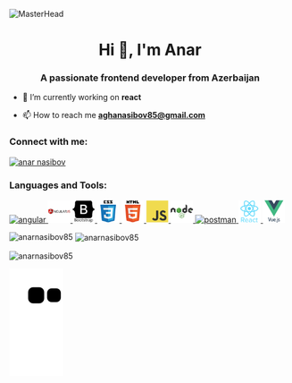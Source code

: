 

![MasterHead](https://e0.pxfuel.com/wallpapers/118/898/desktop-wallpaper-front-end-developer-typescript.jpg)

<h1 align="center">Hi 👋, I'm Anar</h1>
<h3 align="center">A passionate frontend developer from Azerbaijan</h3>

- 🔭 I’m currently working on **react**

- 📫 How to reach me **aghanasibov85@gmail.com**

<h3 align="left">Connect with me:</h3>
<p align="left">
<a href="https://linkedin.com/in/anar nasibov" target="blank"><img align="center" src="https://raw.githubusercontent.com/rahuldkjain/github-profile-readme-generator/master/src/images/icons/Social/linked-in-alt.svg" alt="anar nasibov" height="30" width="40" /></a>
</p>

<h3 align="left">Languages and Tools:</h3>
<p align="left"> <a href="https://angular.io" target="_blank" rel="noreferrer"> <img src="https://angular.io/assets/images/logos/angular/angular.svg" alt="angular" width="40" height="40"/> </a> <a href="https://angular.io" target="_blank" rel="noreferrer"> <img src="https://raw.githubusercontent.com/devicons/devicon/master/icons/angularjs/angularjs-original-wordmark.svg" alt="angularjs" width="40" height="40"/> </a> <a href="https://getbootstrap.com" target="_blank" rel="noreferrer"> <img src="https://raw.githubusercontent.com/devicons/devicon/master/icons/bootstrap/bootstrap-plain-wordmark.svg" alt="bootstrap" width="40" height="40"/> </a> <a href="https://www.w3schools.com/css/" target="_blank" rel="noreferrer"> <img src="https://raw.githubusercontent.com/devicons/devicon/master/icons/css3/css3-original-wordmark.svg" alt="css3" width="40" height="40"/> </a> <a href="https://www.w3.org/html/" target="_blank" rel="noreferrer"> <img src="https://raw.githubusercontent.com/devicons/devicon/master/icons/html5/html5-original-wordmark.svg" alt="html5" width="40" height="40"/> </a> <a href="https://developer.mozilla.org/en-US/docs/Web/JavaScript" target="_blank" rel="noreferrer"> <img src="https://raw.githubusercontent.com/devicons/devicon/master/icons/javascript/javascript-original.svg" alt="javascript" width="40" height="40"/> </a> <a href="https://nodejs.org" target="_blank" rel="noreferrer"> <img src="https://raw.githubusercontent.com/devicons/devicon/master/icons/nodejs/nodejs-original-wordmark.svg" alt="nodejs" width="40" height="40"/> </a> <a href="https://postman.com" target="_blank" rel="noreferrer"> <img src="https://www.vectorlogo.zone/logos/getpostman/getpostman-icon.svg" alt="postman" width="40" height="40"/> </a> <a href="https://reactjs.org/" target="_blank" rel="noreferrer"> <img src="https://raw.githubusercontent.com/devicons/devicon/master/icons/react/react-original-wordmark.svg" alt="react" width="40" height="40"/> </a> <a href="https://vuejs.org/" target="_blank" rel="noreferrer"> <img src="https://raw.githubusercontent.com/devicons/devicon/master/icons/vuejs/vuejs-original-wordmark.svg" alt="vuejs" width="40" height="40"/> </a> </p>

<p><img align="left" src="https://github-readme-stats.vercel.app/api/top-langs?username=anarnasibov85&show_icons=true&locale=en&layout=compact" alt="anarnasibov85" /></p>

<p>&nbsp;<img align="center" src="https://github-readme-stats.vercel.app/api?username=anarnasibov85&show_icons=true&locale=en" alt="anarnasibov85" /></p>

<p><img align="center" src="https://github-readme-streak-stats.herokuapp.com/?user=anarnasibov85&" alt="anarnasibov85" /></p>


<picture>
  <source media="(prefers-color-scheme: dark)" srcset="https://raw.githubusercontent.com/AnarNasibov85/AnarNasibov85/output/github-contribution-grid-snake-dark.svg">
  <source media="(prefers-color-scheme: light)" srcset="https://raw.githubusercontent.com/AnarNasibov85s/AnarNasibov85/output/github-contribution-grid-snake.svg">
  <img alt="github contribution grid snake animation" src="https://raw.githubusercontent.com/AnarNasibov85/AnarNasibov85/output/github-contribution-grid-snake.svg">
</picture>


